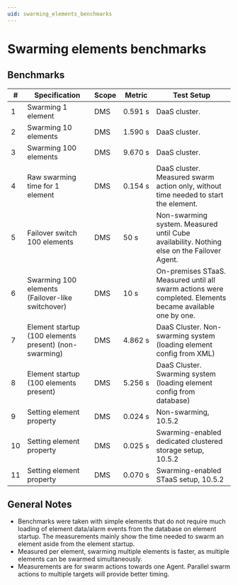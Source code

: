 ```yaml
---
uid: swarming_elements_benchmarks
---
```


# Swarming elements benchmarks

## Benchmarks

| \# | Specification | Scope | Metric | Test Setup |
| -- | ------------- | ----- | ------ | -------- |
| 1 | Swarming 1 element | DMS | 0.591&nbsp;s | DaaS cluster. |
| 2 | Swarming 10 elements | DMS | 1.590&nbsp;s | DaaS cluster. |
| 3 | Swarming 100 elements | DMS | 9.670&nbsp;s | DaaS cluster. |
| 4 | Raw swarming time for 1 element | DMS | 0.154&nbsp;s | DaaS cluster.<br> Measured swarm action only, without time needed to start the element. |
| 5 | Failover switch 100 elements | DMS | 50&nbsp;s | Non-swarming system. Measured until Cube availability. Nothing else on the Failover Agent. |
| 6 | Swarming 100 elements (Failover-like switchover) | DMS | 10&nbsp;s | On-premises STaaS. Measured until all swarm actions were completed. Elements became available one by one. |
| 7 | Element startup (100 elements present) (non-swarming) | DMS | 4.862&nbsp;s | DaaS Cluster. Non-swarming system (loading element config from XML) |
| 8 | Element startup (100 elements present) | DMS | 5.256&nbsp;s | DaaS Cluster. Swarming system (loading element config from database) |
| 9 | Setting element property | DMS | 0.024&nbsp;s | Non-swarming, 10.5.2 |
| 10 | Setting element property | DMS | 0.025&nbsp;s | Swarming-enabled dedicated clustered storage setup, 10.5.2 |
| 11 | Setting element property | DMS | 0.070&nbsp;s | Swarming-enabled STaaS setup, 10.5.2 |

## General Notes

- Benchmarks were taken with simple elements that do not require much loading of element data/alarm events from the database on element startup. The measurements mainly show the time needed to swarm an element aside from the element startup.
- Measured per element, swarming multiple elements is faster, as multiple elements can be swarmed simultaneously.
- Measurements are for swarm actions towards one Agent. Parallel swarm actions to multiple targets will provide better timing.
